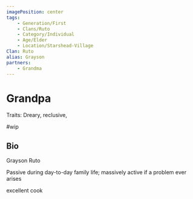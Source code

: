 ```yaml
---
imagePosition: center
tags:
    - Generation/First
    - Clans/Ruto
    - Category/Individual
    - Age/Elder
    - Location/Starshead-Village
Clan: Ruto
alias: Grayson
partners:
    - Grandma
---
```



# Grandpa

Traits: Dreary, reclusive, 

#wip
## Bio

Grayson Ruto 

Passive during day-to-day family life; massively active if a problem ever arises

excellent cook